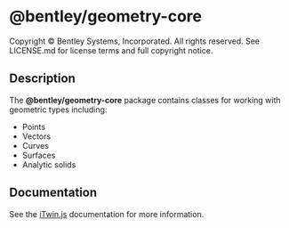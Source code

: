 # @bentley/geometry-core

Copyright © Bentley Systems, Incorporated. All rights reserved. See LICENSE.md for license terms and full copyright notice.

## Description

The __@bentley/geometry-core__ package contains classes for working with geometric types including:

* Points
* Vectors
* Curves
* Surfaces
* Analytic solids

## Documentation

See the [iTwin.js](https://www.itwinjs.org) documentation for more information.
